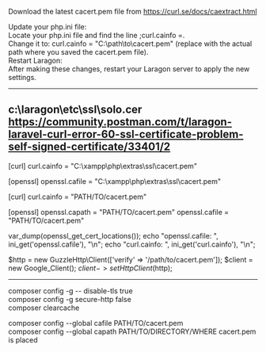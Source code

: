 Download the latest cacert.pem file from
https://curl.se/docs/caextract.html

Update your php.ini file:  
Locate your php.ini file and find the line ;curl.cainfo =.  
Change it to: curl.cainfo = "C:\path\to\cacert.pem" (replace with the actual path where you saved the cacert.pem file).  
Restart Laragon:  
After making these changes, restart your Laragon server to apply the new settings.  

---------------------------------
c:\laragon\etc\ssl\solo.cer
https://community.postman.com/t/laragon-laravel-curl-error-60-ssl-certificate-problem-self-signed-certificate/33401/2
----------------------------------

[curl]
curl.cainfo = "C:\xampp\php\extras\ssl\cacert.pem"

[openssl]
openssl.cafile = "C:\xampp\php\extras\ssl\cacert.pem"

[curl]
curl.cainfo = "PATH/TO/cacert.pem"
 

[openssl]
openssl.capath = "PATH/TO/cacert.pem"
openssl.cafile = "PATH/TO/cacert.pem"

var_dump(openssl_get_cert_locations());
echo "openssl.cafile: ", ini_get('openssl.cafile'), "\n";
echo "curl.cainfo: ", ini_get('curl.cainfo'), "\n";

$http = new GuzzleHttp\Client(['verify' => '/path/to/cacert.pem']);
$client = new Google_Client();
$client->setHttpClient($http);



--------------------
composer config -g -- disable-tls true  
composer config -g secure-http false   
composer clearcache   

composer config --global cafile PATH/TO/cacert.pem  
composer config --global capath PATH/TO/DIRECTORY/WHERE cacert.pem is placed  




